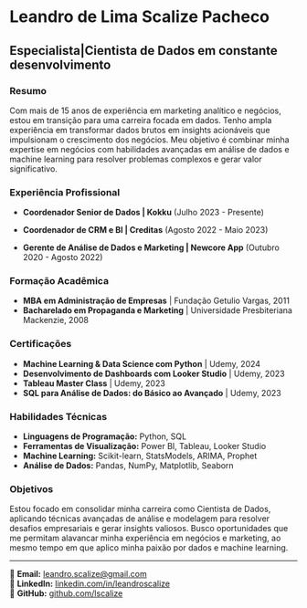 # Leandro de Lima Scalize Pacheco

## Especialista|Cientista de Dados em constante desenvolvimento

### Resumo

Com mais de 15 anos de experiência em marketing analítico e negócios, estou em transição para uma carreira focada em dados. Tenho ampla experiência em transformar dados brutos em insights acionáveis que impulsionam o crescimento dos negócios. Meu objetivo é combinar minha expertise em negócios com habilidades avançadas em análise de dados e machine learning para resolver problemas complexos e gerar valor significativo.

### Experiência Profissional

- **Coordenador Senior de Dados | Kokku** (Julho 2023 - Presente)
 
- **Coordenador de CRM e BI | Creditas** (Agosto 2022 - Maio 2023)

- **Gerente de Análise de Dados e Marketing | Newcore App** (Outubro 2020 - Agosto 2022)

### Formação Acadêmica

- **MBA em Administração de Empresas** | Fundação Getulio Vargas, 2011
- **Bacharelado em Propaganda e Marketing** | Universidade Presbiteriana Mackenzie, 2008

### Certificações

- **Machine Learning & Data Science com Python** | Udemy, 2024
- **Desenvolvimento de Dashboards com Looker Studio** | Udemy, 2023
- **Tableau Master Class** | Udemy, 2023
- **SQL para Análise de Dados: do Básico ao Avançado** | Udemy, 2023

### Habilidades Técnicas

- **Linguagens de Programação:** Python, SQL
- **Ferramentas de Visualização:** Power BI, Tableau, Looker Studio
- **Machine Learning:** Scikit-learn, StatsModels, ARIMA, Prophet
- **Análise de Dados:** Pandas, NumPy, Matplotlib, Seaborn

### Objetivos

Estou focado em consolidar minha carreira como Cientista de Dados, aplicando técnicas avançadas de análise e modelagem para resolver desafios empresariais e gerar insights valiosos. 
Busco oportunidades que me permitam alavancar minha experiência em negócios e marketing, ao mesmo tempo em que aplico minha paixão por dados e machine learning.

---

📧 **Email:** leandro.scalize@gmail.com  
🔗 **LinkedIn:** [linkedin.com/in/leandroscalize](https://www.linkedin.com/in/leandroscalize/)  
🔗 **GitHub:** [github.com/lscalize](https://github.com/lscalize)
